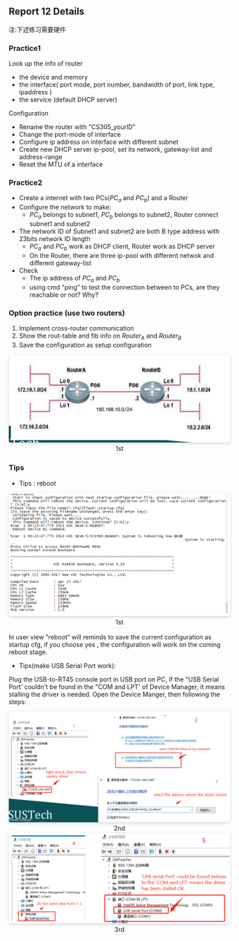 <!--
 * @Github: https://github.com/Certseeds/CS305_Remake
 * @Organization: SUSTech
 * @Author: nanoseeds
 * @Date: 2020-08-08 22:19:05
 * @LastEditors: nanoseeds
 * @LastEditTime: 2020-08-08 22:59:58
 * @License: CC-BY-NC-SA_V4_0 or any later version 
 -->
## Report 12 Details
注:下述练习需要硬件

### Practice1

Look up the info of router

+ the device and memory
+ the interface( port mode, port number, bandwidth of port, link type, ipaddress )
+ the service (default DHCP server)

Configuration

+ Rename the router with "CS305_yourID"
+ Change the port-mode of interface
+ Configure ip address on interface with different subnet
+ Create new DHCP server ip-pool, set its network, gateway-list and address-range
+ Reset the MTU of a interface

### Practice2

+ Create a internet with two PCs($PC_a$ and $PC_b$) and a Router
+ Configure the network to make:
  - $PC_a$ belongs to subnet1, $PC_b$ belongs to subnet2, Router connect subnet1 and subnet2
+ The network ID of Subnet1 and subnet2 are both B type address with 23bits network ID length
  - $PC_a$ and $PC_b$ work as DHCP client, Router work as DHCP server
  - On the Router, there are three ip-pool with different netwok and different gateway-list
+ Check
  - The ip address of $PC_a$ and $PC_b$
  - using cmd "ping” to test the connection between to PCs, are they reachable or not? Why?

### Option practice (use two routers)

1. Implement cross-router communication
2. Show the rout-table and fib info on $Router_A$ and $Router_B$
3. Save the configuration as setup configuration

<div>
  <img src="./pngs/lab12_pracrtice_03_01.png"><br />
  <div>1st</div>
</div>

### Tips

+ Tips : reboot

<div>
  <img src="./pngs/lab12_pracrtice_04_01.png"><br />
  <div>1st</div>
</div>

In user view "reboot” will reminds to save the current configuration as startup cfg, if you choose yes , the configuration will work on the coming reboot stage.

+ Tips(make USB Serial Port work):

Plug the USB-to-RT45 console port in USB port on PC, if the "USB Serial Port' couldn't be found in the "COM and LPT' of Device Manager, it means stalling the driver is needed. Open the Device Manger, then following the steps:
<div>
  <img src="./pngs/lab12_pracrtice_04_02.png"><br />
  <div>2nd</div>
</div>

<div>
  <img src="./pngs/lab12_pracrtice_04_03.png"><br />
  <div>3rd</div>
</div>

<style type="text/css">
div{
  text-align: center;
}
div>div {
  text-align: center;
  border-bottom: 1px solid #d9d9d9;
  display: inline-block;
  padding: 2px;
}
div>img{
  border-radius: 0.3125em;
  box-shadow: 0 2px 4px 0 rgba(34,36,38,.12),0 2px 10px 0 rgba(34,36,38,.08);
}
</style>